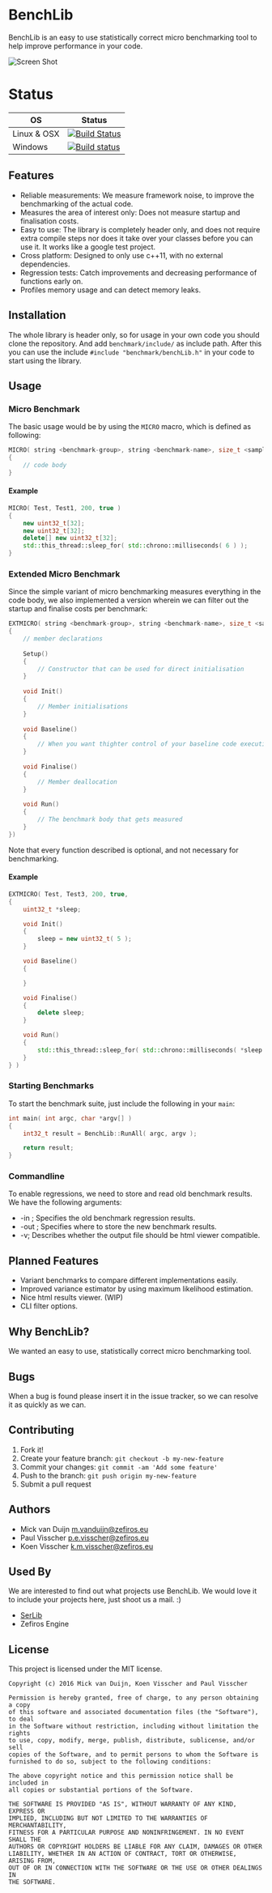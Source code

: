 # BenchLib
BenchLib is an easy to use statistically correct micro benchmarking tool to help improve performance in your code.

![Screen Shot](docs/results.png)

# Status
OS          | Status
----------- | -------
Linux & OSX | [![Build Status](https://travis-ci.org/Zefiros-Software/BenchLib.svg?branch=master)](https://travis-ci.org/Zefiros-Software/BenchLib)
Windows     | [![Build status](https://ci.appveyor.com/api/projects/status/5rrncqjyn1u2pjkt?svg=true)](https://ci.appveyor.com/project/PaulVisscher/benchlib)



## Features
* Reliable measurements: We measure framework noise, to improve the benchmarking of the actual code.
* Measures the area of interest only: Does not measure startup and finalisation costs.
* Easy to use: The library is completely header only, and does not require extra compile steps nor does it take over
  your classes before you can use it. It works like a google test project.
* Cross platform: Designed to only use c++11, with no external dependencies.
* Regression tests: Catch improvements and decreasing performance of functions early on.
* Profiles memory usage and can detect memory leaks.

## Installation
The whole library is header only, so for usage in your own code you should clone the repository. And add `benchmark/include/` as include path.
After this you can use the include `#include "benchmark/benchLib.h"` in your code to start using the library.

## Usage

### Micro Benchmark
The basic usage would be by using the `MICRO` macro, which is defined as following:

```C++
MICRO( string <benchmark-group>, string <benchmark-name>, size_t <sample-count>, bool <memoryProfiling> )
{
	// code body
}
```

#### Example

```C++
MICRO( Test, Test1, 200, true )
{
    new uint32_t[32];
    new uint32_t[32];
    delete[] new uint32_t[32];
    std::this_thread::sleep_for( std::chrono::milliseconds( 6 ) );
}
```

### Extended Micro Benchmark
Since the simple variant of micro benchmarking measures everything in the code body, we also implemented a version
wherein we can filter out the startup and finalise costs per benchmark:

```C++
EXTMICRO( string <benchmark-group>, string <benchmark-name>, size_t <sample-count>, bool <memoryProfiling>,
{
	// member declarations
	
	Setup()
	{
		// Constructor that can be used for direct initialisation
	}
	
	void Init()
	{
		// Member initialisations
	}
	
	void Baseline()
	{
		// When you want thighter control of your baseline code execution
	}
	
	void Finalise()
	{
		// Member deallocation
	}
	
	void Run()
	{
		// The benchmark body that gets measured
	}
})
```
Note that every function described is optional, and not necessary for benchmarking.

#### Example
```C++
EXTMICRO( Test, Test3, 200, true,
{
    uint32_t *sleep;

    void Init()
    {
        sleep = new uint32_t( 5 );
    }

    void Baseline()
    {

    }

    void Finalise()
    {
        delete sleep;
    }

    void Run()
    {
        std::this_thread::sleep_for( std::chrono::milliseconds( *sleep ) );
    }
} )
```

### Starting Benchmarks
To start the benchmark suite, just include the following in your `main`:

```C++
int main( int argc, char *argv[] )
{
    int32_t result = BenchLib::RunAll( argc, argv );

    return result;
}
```

### Commandline
To enable regressions, we need to store and read old benchmark results. We have the following arguments:

* -in <file>; Specifies the old benchmark regression results.
* -out <file>; Specifies where to store the new benchmark results.
* -v; Describes whether the output file should be html viewer compatible.

## Planned Features
* Variant benchmarks to compare different implementations easily.
* Improved variance estimator by using maximum likelihood estimation.
* Nice html results viewer. (WIP)
* CLI filter options.

## Why BenchLib?
We wanted an easy to use, statistically correct micro benchmarking tool.

## Bugs
When a bug is found please insert it in the issue tracker, so we can resolve it as quickly as we can.

## Contributing
1. Fork it!
2. Create your feature branch: `git checkout -b my-new-feature`
3. Commit your changes: `git commit -am 'Add some feature'`
4. Push to the branch: `git push origin my-new-feature`
5. Submit a pull request

## Authors
* Mick van Duijn <m.vanduijn@zefiros.eu>
* Paul Visscher <p.e.visscher@zefiros.eu>
* Koen Visscher <k.m.visscher@zefiros.eu>

## Used By
We are interested to find out what projects use BenchLib. We would love it to include your projects here, 
just shoot us a mail. :)
 
* [SerLib](https://github.com/Zefiros-Software/SerLib)
* Zefiros Engine

## License
This project is licensed under the MIT license.

```
Copyright (c) 2016 Mick van Duijn, Koen Visscher and Paul Visscher

Permission is hereby granted, free of charge, to any person obtaining a copy
of this software and associated documentation files (the "Software"), to deal
in the Software without restriction, including without limitation the rights
to use, copy, modify, merge, publish, distribute, sublicense, and/or sell
copies of the Software, and to permit persons to whom the Software is
furnished to do so, subject to the following conditions:

The above copyright notice and this permission notice shall be included in
all copies or substantial portions of the Software.

THE SOFTWARE IS PROVIDED "AS IS", WITHOUT WARRANTY OF ANY KIND, EXPRESS OR
IMPLIED, INCLUDING BUT NOT LIMITED TO THE WARRANTIES OF MERCHANTABILITY,
FITNESS FOR A PARTICULAR PURPOSE AND NONINFRINGEMENT. IN NO EVENT SHALL THE
AUTHORS OR COPYRIGHT HOLDERS BE LIABLE FOR ANY CLAIM, DAMAGES OR OTHER
LIABILITY, WHETHER IN AN ACTION OF CONTRACT, TORT OR OTHERWISE, ARISING FROM,
OUT OF OR IN CONNECTION WITH THE SOFTWARE OR THE USE OR OTHER DEALINGS IN
THE SOFTWARE.
```